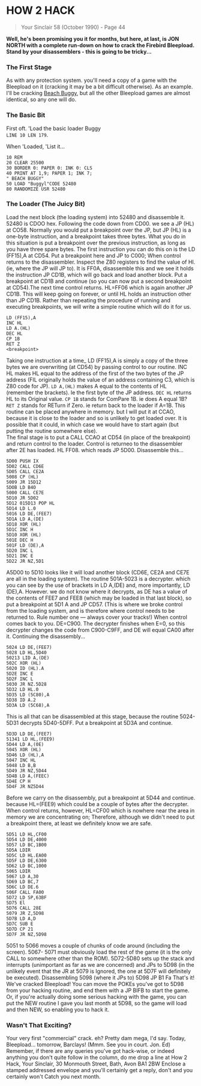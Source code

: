# HOW 2 HACK
> Your Sinclair 58 (October 1990) - Page 44

**Well, he's been promising you
it for months, but here, at last,
is JON NORTH with a complete
run-down on how to crack the
Firebird Bleepload. Stand by
your disassemblers - this is
going to be tricky...**

### The First Stage
As with any protection system. you'll
need a copy of a game with the
Bleepload on it (cracking it may be a bit
difficult otherwise). As an example. I'll
be cracking [Beach Buggy](https://spectrumcomputing.co.uk/index.php?cat=96&id=479), but all the other
Bleepload games are almost identical, so
any one will do.

### The Basic Bit
First oft. 'Load the basic loader Buggy  
`LINE 10 LEN 179`. 

When 'Loaded, 'List it...  
```basic
10 REM
20 CLEAR 25500
30 BORDER 0: PAPER 0: INK 0: CLS
40 PRINT AT 1,9; PAPER 1; INK 7;
" BEACH BUGGY"
50 LOAD "Buggyl"CODE 52480
80 RANDOMIZE USR 52480
```

### The Loader (The Juicy Bit)
Load the next block (the loading system)
into 52480 and disassemble it. 52480 is
CDOO hex. Following the code down from
CD00. we see a JP (HL) at CO58. Normally
you would put a breakpoint over the JP, but
JP (HL) is a one-byte instruction, and a
breakpoint takes three bytes. What you do
in this situation is put a breakpoint over the
previous instruction, as long as you have
three spare bytes. The first instruction you
can do this on is the LD (FF15),A at CD54.
Put a breakpoint here and JP to C000;
When control returns to the disassembler.
Inspect the Z80 registers to find the value of
HI. (ie, where the JP will JP to). It is FF0A,
disassemble this and we see it holds the
instruction JP CD1B, which will go back
and load another block. Put a breakpoint at
CD1B and continue (so you can now put a
second breakpoint at CD54).The next time
control returns. HL=FF06 which is again
another JP CD1B. This will keep going on
forever, or until HL holds an instruction
other than JP CD1B. Rather than repeating
the procedure of running and executing
breakpoints, we will write a simple routine
which will do it for us.

```assembly
LD (FF15),A
INC HL
LD A.(HL)
DEC HL
CP 1B
RET Z
<breakpoint>
```

Taking one instruction at a time_ LD
(FF15),A is simply a copy of the three bytes
we are overwriting (at CD54) by passing
control to our routine. INC HL makes HL
equal to the address of the first of the two
bytes of the JP address (FIL originally holds
the value of an address containing C3,
which is Z80 code for JP). `LD A,(HL)`
makes A equal to the contents of HL
(remember the brackets). le the first byte of
the JP address. `DEC HL` returns HL to its
Original value. `CP 1B` stands for ComPare
1B. ie does A equal 1B? `RET Z` stands for
RETurn if Zero. ie return back to the loader
if A=1B. This routine can be placed
anywhere in memory. but I will put it at
CCAO, because it is close to the loader and
so is unlikely to get loaded over. It is
possible that it could, in which case we
would have to start again (but putting
the routine somewhere else).  
The final stage is to put a CALL CCAO at CD54 (in
place of the breakpoint) and return control
to the loader. Control is returneo to the
disassembler after 2E has loaded. HL
FF08. which reads JP 5D00. Disassemble
this...

```assembly
5D00 PUSH IX
5D02 CALL CD6E
5D05 CALL CE2A
5008 CP (HL)
5009 JR 15D12
5DOB LD B4O
5000 CALL CE7E
5D10 JR 5D02
5D12 015D13 POP HL
5D14 LD L.0
5016 LD DE,(FEE7)
5D1A LD A,(DE)
5D18 XOR (HL)
5D1C INC H
5D10 XOR (HL)
501E DEC H
501F LD (DE),A
5D20 INC L
5D21 INC E
5D22 JR NZ,5D1
```

A5D00 to 5D10 looks like it will load
another block (CD6E, CE2A and CE7E are
all in the loading system). The routine
501A-5023 is a decrypter. which you can
see by the use of brackets in LD A,(DE)
and, more importantly, LD (DE),A. However.
we do not know where it decrypts, as DE
has a value of the contents of FEE7 and
FEE8 (which may be loaded in that last
block), so put a breakpoint at 5D1 A and JP
CD57. (This is where we broke control from
the loading system, and is therefore where
control needs to be returned to. Rule
number one — always cover your tracks!)
When control comes back to you.
DE=C900. The decrypter finishes when
E=0, so this decrypter changes the code
from C900-C9FF, and DE will equal CA00
after it. Continuing the disassembly...

```assembly
5024 LD DE,(FEE7)
5028 LD HL,5D40
50213 LID A,(DE)
502C XOR (HL)
5020 ID (HL).A
5D2E INC E
5D2F INC L
5030 JR NZ.5D28
5D32 LD HL.0
5D35 LD (5C80),A
5D38 ID A.2
5D3A LD (5C68),A
```

This is all that can be disassembled at this
stage, because the routine 5024-5D31
decrypts 5D40-5DFF. Put a breakpoint at
5D3A and continue.

```assembly
5D3D LD DE,(FEE7)
51341 LD HL,(FEE9)
5D44 LD A,(0E)
5045 XOR (HL)
5D46 LD (HL),A
5047 INC HL
5048 LD B,B
5D49 JR NZ,5D44
5D4B LD A,(FEEC)
5D4E CP H
5D4F JR NZ5D44
```

Before we carry on the disassembly, put a
breakpoint at 5D44 and continue. because
HL=(FEE9) which could be a couple of
bytes after the decrypter. When control
returns, however, HL=CF00 which is
nowhere near the area in memory we are
concentrating on; Therefore, although we
didn't need to put a breakpoint there, at
least we definitely know we are safe.

```assembly
5D51 LD HL,CF00
5D54 LD DE,4000
5D57 LD BC,1B00
5D5A LDIR
5D5C LD HL.EA00
5D5F LD DE,6300
5D62 LD BC,1000
5065 LDIR
5067 LD A,30
5D69 LD BC,7
5D6C LD DE.6
506F CALL FA00
5D72 LD SP,63BF
5D75 El
5D76 CALL 28E
5079 JR Z,5D98
5D7B LD A,D
5D7C SUB E
5D7D CP 21
5D7F JR NZ,5D98
```

5051 to 5066 moves a couple of chunks of
code around (including the screen). 5067-
5071 must obviously load the rest of the
game (it is the only CALL to somewhere
other than the ROM). 5D72-5D80 sets up
the stack and interrupts (unimportant as far
as we are concerned) and JPs to 5D98 (in
the unlikely event that the JR at 5079 is
Ignored, the one at 5D7F will definitely be
executed). Disassembling 5098 (where it
JPs to) 5D98 JP B1 Fa
That's it! We've cracked Bleepload! You
can move the POKEs you've got to 5D98
from your hacking routine, and end them
with a JP BlFB to start the game. Or, if
you're actually doing some serious hacking
with the game, you can put the NEW
routine I gave you last month at 5D98, so
the game will load and then NEW, so
enabling you to hack it.

### Wasn't That Exciting?
Your very first "commercial" crack. eh?
Pretty dam mega, I'd say. Today,
Bleepload... tomorrow, Barclays! (Mmm.
See you in court. Jon. Ed) Remember, if
there are any queries you've got hack-wise,
or indeed anything you don't quite follow in
the column, do me drop a line at How 2
Hack, Your Sinclair, 30 Monmouth Street,
Bath, Avon BA1 2BW Enclose a stamped
addressed envelope and you'll certainly get
a reply, don't and you certainly won't Catch
you next month.